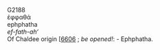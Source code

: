 <body>
  <p>G2188<br>  ἐφφαθά  <br> ephphatha  <br><i>ef-fath-ah‘ </i><br>Of Chaldee origin [<a href="h6606.htm">6606</a> ; <i>be</i> <i>opened!</i>: - Ephphatha.<br></p>
 </body>